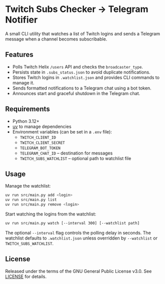 # Twitch Subs Checker → Telegram Notifier

A small CLI utility that watches a list of Twitch logins and sends a Telegram message when a channel becomes subscribable.

## Features
- Polls Twitch Helix `/users` API and checks the `broadcaster_type`.
- Persists state in `.subs_status.json` to avoid duplicate notifications.
- Stores Twitch logins in `.watchlist.json` and provides CLI commands to manage it.
- Sends formatted notifications to a Telegram chat using a bot token.
- Announces start and graceful shutdown in the Telegram chat.

## Requirements
- Python 3.12+
- [uv](https://docs.uv.dev/) to manage dependencies
- Environment variables (can be set in a `.env` file):
  - `TWITCH_CLIENT_ID`
  - `TWITCH_CLIENT_SECRET`
  - `TELEGRAM_BOT_TOKEN`
  - `TELEGRAM_CHAT_ID` – destination for messages
  - `TWITCH_SUBS_WATCHLIST` – optional path to watchlist file

## Usage
Manage the watchlist:

```bash
uv run src/main.py add <login>
uv run src/main.py list
uv run src/main.py remove <login>
```

Start watching the logins from the watchlist:

```bash
uv run src/main.py watch [--interval 300] [--watchlist path]
```

The optional `--interval` flag controls the polling delay in seconds. The watchlist
defaults to `.watchlist.json` unless overridden by `--watchlist` or
`TWITCH_SUBS_WATCHLIST`.

## License
Released under the terms of the GNU General Public License v3.0. See [LICENSE](LICENSE) for details.

